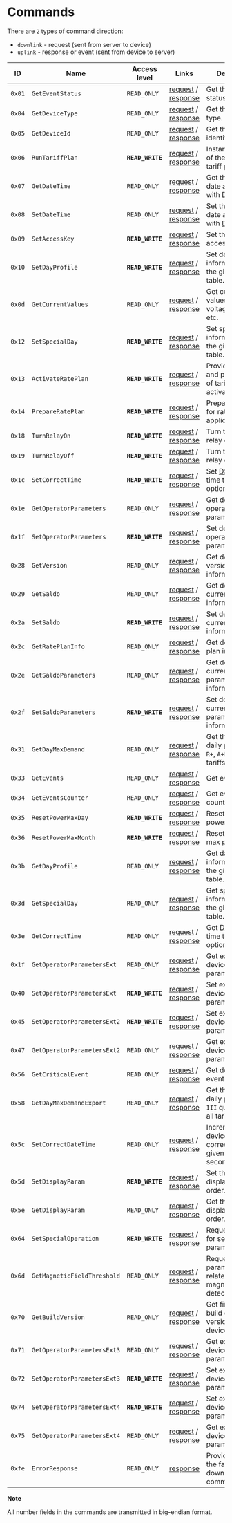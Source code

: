 # Commands

There are `2` types of command direction:

- `downlink` - request (sent from server to device)
- `uplink` - response or event (sent from device to server)

| ID     | Name                        | Access level     | Links                                                                                                                                       | Description                                                                                            |
| ------ | --------------------------- | ---------------- | ------------------------------------------------------------------------------------------------------------------------------------------- | ------------------------------------------------------------------------------------------------------ |
| `0x01` | `GetEventStatus`            | `READ_ONLY`      | [request](../../mtx1/commands/GetEventStatus.md#request) / [response](../../mtx1/commands/GetEventStatus.md#response)                       | Get the device status events.                                                                          |
| `0x04` | `GetDeviceType`             | `READ_ONLY`      | [request](../../mtx1/commands/GetDeviceType.md#request) / [response](../../mtx1/commands/GetDeviceType.md#response)                         | Get the device type.                                                                                   |
| `0x05` | `GetDeviceId`               | `READ_ONLY`      | [request](../../mtx1/commands/GetDeviceId.md#request) / [response](../../mtx1/commands/GetDeviceId.md#response)                             | Get the device identifier.                                                                             |
| `0x06` | `RunTariffPlan`             | **`READ_WRITE`** | [request](../../mtx1/commands/RunTariffPlan.md#request) / [response](../../mtx1/commands/RunTariffPlan.md#response)                         | Instant activation of the passive tariff plan.                                                         |
| `0x07` | `GetDateTime`               | `READ_ONLY`      | [request](../../mtx1/commands/GetDateTime.md#request) / [response](../../mtx1/commands/GetDateTime.md#response)                             | Get the device full date and time with [DST](https://en.wikipedia.org/wiki/Daylight_saving_time) flag. |
| `0x08` | `SetDateTime`               | `READ_ONLY`      | [request](../../mtx1/commands/SetDateTime.md#request) / [response](../../mtx1/commands/SetDateTime.md#response)                             | Set the device full date and time with [DST](https://en.wikipedia.org/wiki/Daylight_saving_time) flag. |
| `0x09` | `SetAccessKey`              | **`READ_WRITE`** | [request](../../mtx1/commands/SetAccessKey.md#request) / [response](../../mtx1/commands/SetAccessKey.md#response)                           | Set the device access key.                                                                             |
| `0x10` | `SetDayProfile`             | **`READ_WRITE`** | [request](../../mtx1/commands/SetDayProfile.md#request) / [response](../../mtx1/commands/SetDayProfile.md#response)                         | Set day profile information for the given tariff table.                                                |
| `0x0d` | `GetCurrentValues`          | `READ_ONLY`      | [request](../../mtx1/commands/GetCurrentValues.md#request) / [response](./GetCurrentValues.md#response)                                     | Get current values like voltage, power, etc.                                                           |
| `0x12` | `SetSpecialDay`             | **`READ_WRITE`** | [request](../../mtx1/commands/SetSpecialDay.md#request) / [response](../../mtx1/commands/SetSpecialDay.md#response)                         | Set special day information for the given tariff table.                                                |
| `0x13` | `ActivateRatePlan`          | **`READ_WRITE`** | [request](../../mtx1/commands/ActivateRatePlan.md#request) / [response](../../mtx1/commands/ActivateRatePlan.md#response)                   | Provide the date and parameters of tariff plan activation.                                             |
| `0x14` | `PrepareRatePlan`           | **`READ_WRITE`** | [request](../../mtx1/commands/PrepareRatePlan.md#request) / [response](../../mtx1/commands/PrepareRatePlan.md#response)                     | Prepare device for rate plan application.                                                              |
| `0x18` | `TurnRelayOn`               | **`READ_WRITE`** | [request](../../mtx1/commands/TurnRelayOn.md#request) / [response](../../mtx1/commands/TurnRelayOn.md#response)                             | Turn the device relay on.                                                                              |
| `0x19` | `TurnRelayOff`              | **`READ_WRITE`** | [request](../../mtx1/commands/TurnRelayOff.md#request) / [response](../../mtx1/commands/TurnRelayOff.md#response)                           | Turn the device relay off.                                                                             |
| `0x1c` | `SetCorrectTime`            | **`READ_WRITE`** | [request](../../mtx1/commands/SetCorrectTime.md#request) / [response](../../mtx1/commands/SetCorrectTime.md#response)                       | Set [DST](https://en.wikipedia.org/wiki/Daylight_saving_time)/Standard time transition options.        |
| `0x1e` | `GetOperatorParameters`     | `READ_ONLY`      | [request](./GetOperatorParameters.md#request) / [response](./GetOperatorParameters.md#response)                                             | Get device operator parameters.                                                                        |
| `0x1f` | `SetOperatorParameters`     | **`READ_WRITE`** | [request](./SetOperatorParameters.md#request) / [response](./SetOperatorParameters.md#response)                                             | Set device operator parameters.                                                                        |
| `0x28` | `GetVersion`                | `READ_ONLY`      | [request](../../mtx1/commands/GetVersion.md#request) / [response](../../mtx1/commands/GetVersion.md#response)                               | Get device version information.                                                                        |
| `0x29` | `GetSaldo`                  | `READ_ONLY`      | [request](../../mtx1/commands/GetSaldo.md#request) / [response](../../mtx1/commands/GetSaldo.md#response)                                   | Get device current saldo information.                                                                  |
| `0x2a` | `SetSaldo`                  | **`READ_WRITE`** | [request](../../mtx1/commands/SetSaldo.md#request) / [response](../../mtx1/commands/SetSaldo.md#response)                                   | Set device current saldo information.                                                                  |
| `0x2c` | `GetRatePlanInfo`           | `READ_ONLY`      | [request](../../mtx1/commands/GetRatePlanInfo.md#request) / [response](../../mtx1/commands/GetRatePlanInfo.md#response)                     | Get device rate plan information.                                                                      |
| `0x2e` | `GetSaldoParameters`        | `READ_ONLY`      | [request](../../mtx1/commands/GetSaldoParameters.md#request) / [response](../../mtx1/commands/GetSaldoParameters.md#response)               | Get device current saldo parameters information.                                                       |
| `0x2f` | `SetSaldoParameters`        | **`READ_WRITE`** | [request](../../mtx1/commands/SetSaldoParameters.md#request) / [response](../../mtx1/commands/SetSaldoParameters.md#response)               | Set device current saldo parameters information.                                                       |
| `0x31` | `GetDayMaxDemand`           | `READ_ONLY`      | [request](./GetDayMaxDemand.md#request) / [response](./GetDayMaxDemand.md#response)                                                         | Get the maximum daily power (`A+R+`, `R+`, `A+R-`) for all tariffs (`T1`-`T4`).                        |
| `0x33` | `GetEvents`                 | `READ_ONLY`      | [request](../../mtx1/commands/GetEvevents.md#request) / [response](../../mtx1/commands/GetEvevents.md#response)                             | Get events.                                                                                            |
| `0x34` | `GetEventsCounter`          | `READ_ONLY`      | [request](../../mtx1/commands/GetEventsCounter.md#request) / [response](../../mtx1/commands/GetEventsCounter.md#response)                   | Get events counters.                                                                                   |
| `0x35` | `ResetPowerMaxDay`          | **`READ_WRITE`** | [request](../../mtx1/commands/ResetPowerMaxDay.md#request) / [response](../../mtx1/commands/ResetPowerMaxDay.md#response)                   | Reset daily max power.                                                                                 |
| `0x36` | `ResetPowerMaxMonth`        | **`READ_WRITE`** | [request](../../mtx1/commands/ResetPowerMaxMonth.md#request) / [response](../../mtx1/commands/ResetPowerMaxMonth.md#response)               | Reset for monthly max power.                                                                           |
| `0x3b` | `GetDayProfile`             | `READ_ONLY`      | [request](../../mtx1/commands/GetDayProfile.md#request) / [response](../../mtx1/commands/GetDayProfile.md#response)                         | Get day profile information for the given tariff table.                                                |
| `0x3d` | `GetSpecialDay`             | `READ_ONLY`      | [request](../../mtx1/commands/GetSpecialDay.md#request) / [response](../../mtx1/commands/GetSpecialDay.md#response)                         | Get special day information for the given tariff table.                                                |
| `0x3e` | `GetCorrectTime`            | `READ_ONLY`      | [request](../../mtx1/commands/GetCorrectTime.md#request) / [response](../../mtx1/commands/GetCorrectTime.md#response)                       | Get [DST](https://en.wikipedia.org/wiki/Daylight_saving_time)/Standard time transition options.        |
| `0x1f` | `GetOperatorParametersExt`  | `READ_ONLY`      | [request](./GetOperatorParametersExt.md#request) / [response](./GetOperatorParametersExt.md#response)                                       | Get extended device operator parameters.                                                               |
| `0x40` | `SetOperatorParametersExt`  | **`READ_WRITE`** | [request](./SetOperatorParametersExt.md#request) / [response](./SetOperatorParametersExt.md#response)                                       | Set extended device operator parameters.                                                               |
| `0x45` | `SetOperatorParametersExt2` | **`READ_WRITE`** | [request](./SetOperatorParametersExt2.md#request) / [response](./SetOperatorParametersExt2.md#response)                                     | Set extended device operator parameters 3.                                                             |
| `0x47` | `GetOperatorParametersExt2` | `READ_ONLY`      | [request](./GetOperatorParametersExt2.md#request) / [response](./GetOperatorParametersExt2.md#response)                                     | Get extended device operator parameters 2.                                                             |
| `0x56` | `GetCriticalEvent`          | `READ_ONLY`      | [request](./GetCriticalEvent.md#request) / [response](./GetCriticalEvent.md#response)                                                       | Get device critical events.                                                                            |
| `0x58` | `GetDayMaxDemandExport`     | `READ_ONLY`      | [request](./GetDayMaxDemandExport.md#request) / [response](./GetDayMaxDemandExport.md#response)                                             | Get the maximum daily power (`II`-`III` quadrant) for all tariffs (`T1`-`T4`).                         |
| `0x5c` | `SetCorrectDateTime`        | `READ_ONLY`      | [request](../../mtx1/commands/SetCorrectDateTime.md#request) / [response](../../mtx1/commands/SetCorrectDateTime.md#response)               | Incremental device time correction (for a given number of seconds).                                    |
| `0x5d` | `SetDisplayParam`           | **`READ_WRITE`** | [request](./SetDisplayParam.md#request) / [response](../../mtx1/commands/SetDisplayParam.md#response)                                       | Set the meter displays sorting order.                                                                  |
| `0x5e` | `GetDisplayParam`           | `READ_ONLY`      | [request](./GetDisplayParam.md#request) / [response](./GetDisplayParam.md#response)                                                         | Get the meter displays sorting order.                                                                  |
| `0x64` | `SetSpecialOperation`       | **`READ_WRITE`** | [request](../../mtx1/commands/SetSpecialOperation.md#request) / [response](../../mtx1/commands/SetSpecialOperation.md#response)             | Request/response for setting special parameters.                                                       |
| `0x6d` | `GetMagneticFieldThreshold` | `READ_ONLY`      | [request](../../mtx1/commands/GetMagneticFieldThreshold.md#request) / [response](../../mtx1/commands/GetMagneticFieldThreshold.md#response) | Request/response parameters related to magnetic field detection.                                       |
| `0x70` | `GetBuildVersion`           | `READ_ONLY`      | [request](../../mtx1/commands/GetBuildVersion.md#request) / [response](../../mtx1/commands/GetBuildVersion.md#response)                     | Get firmware build date and version from device.                                                       |
| `0x71` | `GetOperatorParametersExt3` | `READ_ONLY`      | [request](../../mtx1/GetOperatorParametersExt3.md#request) / [response](../../mtx1/commands/GetOperatorParametersExt3.md#response)          | Get extended device operator parameters 3.                                                             |
| `0x72` | `SetOperatorParametersExt3` | **`READ_WRITE`** | [request](../../mtx1/SetOperatorParametersExt3.md#request) / [response](../../mtx1/commands/SetOperatorParametersExt3.md#response)          | Set extended device operator parameters 3.                                                             |
| `0x74` | `SetOperatorParametersExt4` | **`READ_WRITE`** | [request](./SetOperatorParametersExt4.md#request) / [response](./SetOperatorParametersExt4.md#response)                                     | Set extended device operator parameters 3.                                                             |
| `0x75` | `GetOperatorParametersExt4` | `READ_ONLY`      | [request](./GetOperatorParametersExt4.md#request) / [response](./GetOperatorParametersExt4.md#response)                                     | Get extended device operator parameters 4.                                                             |
| `0xfe` | `ErrorResponse`             | `READ_ONLY`      | [response](../../mtx1/commands/ErrorResponse.md#response)                                                                                   | Provide info for the failed downlink command.                                                          |


**Note**

All number fields in the commands are transmitted in big-endian format.
